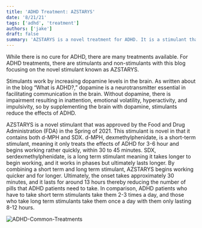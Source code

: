 ```yaml
---
title: 'ADHD Treatment: AZSTARYS'
date: '8/21/21'
tags: ['adhd', 'treatment']
authors: ['jake']
draft: false
summary: 'AZSTARYS is a novel treatment for ADHD. It is a stimulant that works longer and quicker than other ADHD treatments'
---
```

While there is no cure for ADHD, there are many treatments available. For ADHD treatments, there are stimulants and non-stimulants with this blog focusing on the novel stimulant known as AZSTARYS.

Stimulants work by increasing dopamine levels in the brain. As written about in the blog “What is ADHD?,” dopamine is a neurotransmitter essential in facilitating communication in the brain. Without dopamine, there is impairment resulting in inattention, emotional volatility, hyperactivity, and impulsivity, so by supplementing the brain with dopamine, stimulants reduce the effects of ADHD.

AZSTARYS is a novel stimulant that was approved by the Food and Drug Administration (FDA) in the Spring of 2021. This stimulant is novel in that it contains both d-MPH and SDX. d-MPH, dexmethylphenidate, is a short-term stimulant, meaning it only treats the effects of ADHD for 3-6 hour and begins working rather quickly, within 30 to 45 minutes. SDX, serdexmethylphenidate, is a long term stimulant meaning it takes longer to begin working, and it works in phases but ultimately lasts longer. By combining a short term and long term stimulant, AZSTARYS begins working quicker and for longer. Ultimately, the onset takes approximately 30 minutes, and it lasts for around 13 hours thereby reducing the number of pills that ADHD patients need to take. In comparison, ADHD patients who have to take short term stimulants take them 2-3 times a day, and those who take long term stimulants take them once a day with them only lasting 8-12 hours.

![ADHD-Common-Treatments](https://images.ctfassets.net/yixw23k2v6vo/4gWKjmsY70mcf44r2XYvYN/e991d1299b95590304b957d97c20da1c/INFO_ADHD_treatment.jpg)
